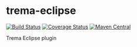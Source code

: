 trema-eclipse
=============

[![Build Status](https://travis-ci.org/netceteragroup/trema-eclipse.svg?branch=master)](https://travis-ci.org/netceteragroup/trema-eclipse)
[![Coverage Status](https://coveralls.io/repos/netceteragroup/trema-eclipse/badge.png)](https://coveralls.io/r/netceteragroup/trema-eclipse)
[![Maven Central](https://maven-badges.herokuapp.com/maven-central/com.netcetera.trema/trema-eclipse/badge.svg)](https://maven-badges.herokuapp.com/maven-central/com.netcetera.trema/trema-eclipse/)


Trema Eclipse plugin

